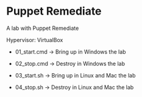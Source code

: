 # Puppet Remediate

A lab with Puppet Remediate

Hypervisor: VirtualBox

- 01_start.cmd -> Bring up in Windows the lab

- 02_stop.cmd -> Destroy in Windows the lab

- 03_start.sh -> Bring up in Linux and Mac the lab

- 04_stop.sh -> Destroy in Linux and Mac the lab

